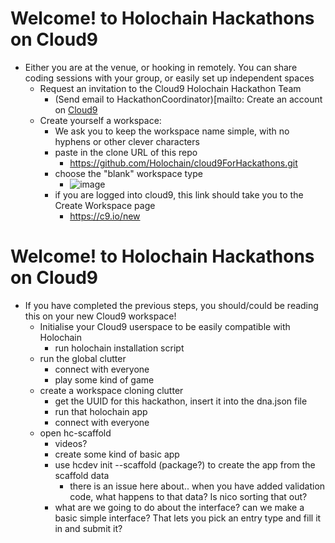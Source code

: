 # Welcome! to Holochain Hackathons on Cloud9
* Either you are at the venue, or hooking in remotely. You can share coding sessions with your group, or easily set up independent spaces
  * Request an invitation to the Cloud9 Holochain Hackathon Team
    * (Send email to HackathonCoordinator)[mailto: 
  Create an account on [Cloud9](https://docs.c9.io/docs/)
  * Create yourself a workspace:
    * We ask you to keep the workspace name simple, with no hyphens or other clever characters
    * paste in the clone URL of this repo
      * https://github.com/Holochain/cloud9ForHackathons.git
    * choose the "blank" workspace type
      * ![image](https://user-images.githubusercontent.com/239550/32902769-259a7ece-caa8-11e7-964e-087d3d524023.png)
    * if you are logged into cloud9, this link should take you to the Create Workspace page
      * https://c9.io/new

# Welcome! to Holochain Hackathons on Cloud9
* If you have completed the previous steps, you should/could be reading this on your new Cloud9 workspace!
  * Initialise your Cloud9 userspace to be easily compatible with Holochain
    * run holochain installation script
  * run the global clutter
    * connect with everyone
    * play some kind of game
  * create a workspace cloning clutter
    * get the UUID for this hackathon, insert it into the dna.json file
    * run that holochain app
    * connect with everyone
  * open hc-scaffold
    * videos?
    * create some kind of basic app
    * use hcdev init --scaffold (package?) to create the app from the scaffold data
      * there is an issue here about.. when you have added validation code, what happens to that data? Is nico sorting that out?
    * what are we going to do about the interface? can we make a basic simple interface? That lets you pick an entry type and fill it in and submit it?
